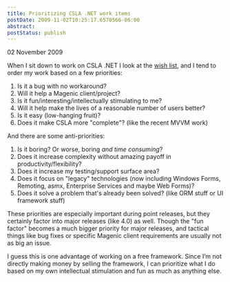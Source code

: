 ```yaml
---
title: Prioritizing CSLA .NET work items
postDate: 2009-11-02T10:25:17.6570566-06:00
abstract: 
postStatus: publish
---
```

02 November 2009

When I sit down to work on CSLA .NET I look at the [wish list](http://www.lhotka.net/cslabugs/), and I tend to order my work based on a few priorities:

1. Is it a bug with no workaround?
2. Will it help a Magenic client/project?
3. Is it fun/interesting/intellectually stimulating to me?
4. Will it help make the lives of a reasonable number of users better?
5. Is it easy (low-hanging fruit)?
6. Does it make CSLA more "complete"? (like the recent MVVM work)


And there are some anti-priorities:

1. Is it boring? Or worse, boring *and time consuming*?
2. Does it increase complexity without amazing payoff in productivity/flexibility?
3. Does it increase my testing/support surface area?
4. Does it focus on "legacy" technologies (now including Windows Forms, Remoting, asmx, Enterprise Services and maybe Web Forms)?
5. Does it solve a problem that's already been solved? (like ORM stuff or UI framework stuff)


These priorities are especially important during point releases, but they certainly factor into major releases (like 4.0) as well. Though the "fun factor" becomes a much bigger priority for major releases, and tactical things like bug fixes or specific Magenic client requirements are usually not as big an issue.

I guess this is one advantage of working on a free framework. Since I’m not directly making money by selling the framework, I can prioritize what I do based on my own intellectual stimulation and fun as much as anything else.
